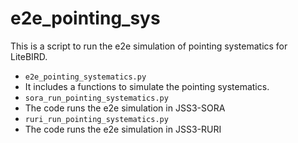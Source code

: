 # e2e_pointing_sys

This is a script to run the e2e simulation of pointing systematics for LiteBIRD.

- `e2e_pointing_systematics.py`
- It includes a functions to simulate the pointing systematics.
- `sora_run_pointing_systematics.py`
- The code runs the e2e simulation in JSS3-SORA
- `ruri_run_pointing_systematics.py`
- The code runs the e2e simulation in JSS3-RURI

